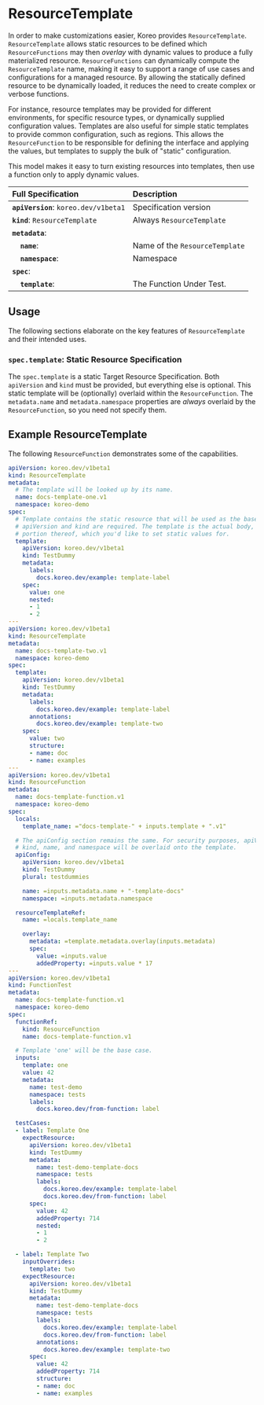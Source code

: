 # ResourceTemplate

In order to make customizations easier, Koreo provides `ResourceTemplate`.
`ResourceTemplate` allows static resources to be defined which
`ResourceFunctions` may then _overlay_ with dynamic values to produce a fully
materialized resource. `ResourceFunctions` can dynamically compute the
`ResourceTemplate` name, making it easy to support a range of use cases and
configurations for a managed resource. By allowing the statically defined
resource to be dynamically loaded, it reduces the need to create complex or
verbose functions.

For instance, resource templates may be provided for different environments,
for specific resource types, or dynamically supplied configuration values.
Templates are also useful for simple static templates to provide common
configuration, such as regions. This allows the `ResourceFunction` to be
responsible for defining the interface and applying the values, but templates
to supply the bulk of "static" configuration.

This model makes it easy to turn existing resources into templates, then use a
function only to apply dynamic values.


| Full Specification         | Description           |
| :--------------------------| :-------------------- |
| **`apiVersion`**: `koreo.dev/v1beta1` | Specification version |
| **`kind`**: `ResourceTemplate` | Always `ResourceTemplate` |
| **`metadata`**:            | |
| **`  name`**:              | Name of the `ResourceTemplate`|
| **`  namespace`**:         | Namespace |
| **`spec`**:                | |
| **`  template`**:          | The Function Under Test. |

## Usage

The following sections elaborate on the key features of `ResourceTemplate` and
their intended uses.

### `spec.template`: Static Resource Specification

The `spec.template` is a static Target Resource Specification. Both
`apiVersion` and `kind` must be provided, but everything else is optional. This
static template will be (optionally) overlaid within the `ResourceFunction`.
The `metadata.name` and `metadata.namespace` properties are _always_ overlaid
by the `ResourceFunction`, so you need not specify them.


## Example ResourceTemplate

The following `ResourceFunction` demonstrates some of the capabilities.

```yaml
apiVersion: koreo.dev/v1beta1
kind: ResourceTemplate
metadata:
  # The template will be looked up by its name.
  name: docs-template-one.v1
  namespace: koreo-demo
spec:
  # Template contains the static resource that will be used as the base.
  # apiVersion and kind are required. The template is the actual body, or some
  # portion thereof, which you'd like to set static values for.
  template:
    apiVersion: koreo.dev/v1beta1
    kind: TestDummy
    metadata:
      labels:
        docs.koreo.dev/example: template-label
    spec:
      value: one
      nested:
      - 1
      - 2
---
apiVersion: koreo.dev/v1beta1
kind: ResourceTemplate
metadata:
  name: docs-template-two.v1
  namespace: koreo-demo
spec:
  template:
    apiVersion: koreo.dev/v1beta1
    kind: TestDummy
    metadata:
      labels:
        docs.koreo.dev/example: template-label
      annotations:
        docs.koreo.dev/example: template-two
    spec:
      value: two
      structure:
      - name: doc
      - name: examples
---
apiVersion: koreo.dev/v1beta1
kind: ResourceFunction
metadata:
  name: docs-template-function.v1
  namespace: koreo-demo
spec:
  locals:
    template_name: ="docs-template-" + inputs.template + ".v1"

  # The apiConfig section remains the same. For security purposes, apiVersion,
  # kind, name, and namespace will be overlaid onto the template.
  apiConfig:
    apiVersion: koreo.dev/v1beta1
    kind: TestDummy
    plural: testdummies

    name: =inputs.metadata.name + "-template-docs"
    namespace: =inputs.metadata.namespace

  resourceTemplateRef:
    name: =locals.template_name

    overlay:
      metadata: =template.metadata.overlay(inputs.metadata)
      spec:
        value: =inputs.value
        addedProperty: =inputs.value * 17
---
apiVersion: koreo.dev/v1beta1
kind: FunctionTest
metadata:
  name: docs-template-function.v1
  namespace: koreo-demo
spec:
  functionRef:
    kind: ResourceFunction
    name: docs-template-function.v1

  # Template 'one' will be the base case.
  inputs:
    template: one
    value: 42
    metadata:
      name: test-demo
      namespace: tests
      labels:
        docs.koreo.dev/from-function: label

  testCases:
  - label: Template One
    expectResource:
      apiVersion: koreo.dev/v1beta1
      kind: TestDummy
      metadata:
        name: test-demo-template-docs
        namespace: tests
        labels:
          docs.koreo.dev/example: template-label
          docs.koreo.dev/from-function: label
      spec:
        value: 42
        addedProperty: 714
        nested:
        - 1
        - 2

  - label: Template Two
    inputOverrides:
      template: two
    expectResource:
      apiVersion: koreo.dev/v1beta1
      kind: TestDummy
      metadata:
        name: test-demo-template-docs
        namespace: tests
        labels:
          docs.koreo.dev/example: template-label
          docs.koreo.dev/from-function: label
        annotations:
          docs.koreo.dev/example: template-two
      spec:
        value: 42
        addedProperty: 714
        structure:
        - name: doc
        - name: examples
```

